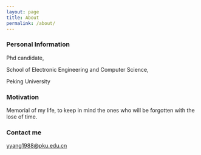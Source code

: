 ```yaml
---
layout: page
title: About
permalink: /about/
---
```


### Personal Information

Phd candidate,

School of Electronic Engineering and Computer Science,

Peking University

### Motivation

Memorial of my life, to keep in mind the ones who will be forgotten with the lose of time.

### Contact me

[yyang1988@pku.edu.cn](mailto:yyang1988@pku.edu.cn)